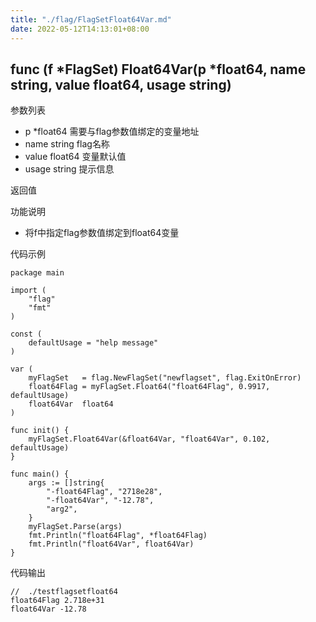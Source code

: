 ```yaml
---
title: "./flag/FlagSetFloat64Var.md"
date: 2022-05-12T14:13:01+08:00
---
```

## func (f *FlagSet) Float64Var(p *float64, name string, value float64, usage string)

参数列表
- p *float64 需要与flag参数值绑定的变量地址
- name string   flag名称
- value float64 变量默认值
- usage string 提示信息

返回值

功能说明
- 将f中指定flag参数值绑定到float64变量

代码示例
        
    package main
    
    import (
    	"flag"
    	"fmt"
    )
    
    const (
    	defaultUsage = "help message"
    )
    
    var (
    	myFlagSet   = flag.NewFlagSet("newflagset", flag.ExitOnError)
    	float64Flag = myFlagSet.Float64("float64Flag", 0.9917, defaultUsage)
    	float64Var  float64
    )
    
    func init() {
    	myFlagSet.Float64Var(&float64Var, "float64Var", 0.102, defaultUsage)
    }
    
    func main() {
    	args := []string{
    		"-float64Flag", "2718e28",
    		"-float64Var", "-12.78",
    		"arg2",
    	}
    	myFlagSet.Parse(args)
    	fmt.Println("float64Flag", *float64Flag)
    	fmt.Println("float64Var", float64Var)
    }

代码输出
        
    //  ./testflagsetfloat64 
    float64Flag 2.718e+31
    float64Var -12.78
